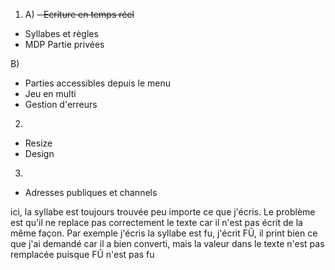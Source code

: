 1) A) 
~~- Ecriture en temps réel~~
- Syllabes et règles
- MDP Partie privées

B) 
- Parties accessibles depuis le menu
- Jeu en multi
- Gestion d'erreurs

2) 
- Resize
- Design

3) 
- Adresses publiques et channels

ici, la syllabe est toujours trouvée peu importe ce que j'écris. Le problème est qu'il ne replace pas correctement le texte car il n'est pas écrit de la même façon. Par exemple j'écris la syllabe est fu, j'écrit FÛ, il print bien ce que j'ai demandé car il a bien converti, mais la valeur dans le texte n'est pas remplacée puisque FÛ n'est pas fu